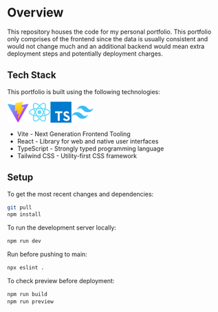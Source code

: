 # Overview

This repository houses the code for my personal portfolio. This portfolio only comprises of the frontend since the data is usually consistent and would not change much and an additional backend would mean extra deployment steps and potentially deployment charges.

## Tech Stack

This portfolio is built using the following technologies:

<img alt="ViteJS Icon" src="https://raw.githubusercontent.com/devicons/devicon/develop/icons/vitejs/vitejs-original.svg" height=50 /><img alt="ReactJS Icon" src="https://raw.githubusercontent.com/devicons/devicon/master/icons/react/react-original.svg" height=50 /><img alt="TypeScript Icon" src="https://raw.githubusercontent.com/devicons/devicon/master/icons/typescript/typescript-original.svg" height=50 /><img alt="TailwindCSS Icon" src="https://raw.githubusercontent.com/devicons/devicon/master/icons/tailwindcss/tailwindcss-plain.svg" height=50 />

- Vite - Next Generation Frontend Tooling
- React - Library for web and native user interfaces
- TypeScript - Strongly typed programming language
- Tailwind CSS - Utility-first CSS framework

## Setup

To get the most recent changes and dependencies:

```bash
git pull
npm install
```

To run the development server locally:

```bash
npm run dev
```

Run before pushing to main:

```bash
npx eslint .
```

To check preview before deployment:

```bash
npm run build
npm run preview
```
